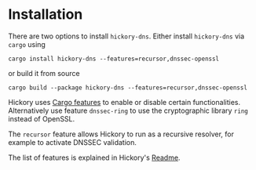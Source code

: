 # Installation

There are two options to install `hickory-dns`. Either install `hickory-dns` via `cargo` using

```shell
cargo install hickory-dns --features=recursor,dnssec-openssl
```

or build it from source

```shell
cargo build --package hickory-dns --features=recursor,dnssec-openssl
```

Hickory uses [Cargo features](https://doc.rust-lang.org/cargo/reference/features.html) to enable or disable certain functionalities. Alternatively use feature `dnssec-ring` to use the cryptographic library `ring` instead of OpenSSL.

The `recursor` feature allows Hickory to run as a recursive resolver, for example to activate DNSSEC validation.

The list of features is explained in Hickory's [Readme](https://github.com/hickory-dns/hickory-dns/?tab=readme-ov-file#using-as-a-dependency-and-custom-features).
